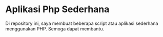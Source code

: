 # Aplikasi Php Sederhana

Di repository ini, saya membuat beberapa script atau aplikasi sederhana menggunakan PHP.
Semoga dapat membantu.
